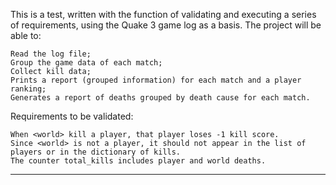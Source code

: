 This is a test, written with the function of validating and executing a series of requirements, using the Quake 3 game log as a basis.
The project will be able to:

    Read the log file;
    Group the game data of each match;
    Collect kill data;
    Prints a report (grouped information) for each match and a player ranking;
    Generates a report of deaths grouped by death cause for each match.

Requirements to be validated:
   
    When <world> kill a player, that player loses -1 kill score.
    Since <world> is not a player, it should not appear in the list of players or in the dictionary of kills.
    The counter total_kills includes player and world deaths.
-----------------------------------------------------------------------------------------------------------------------------------------------------------------------------------------------------------------------------
